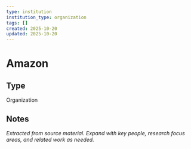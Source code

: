 ```yaml
---
type: institution
institution_type: organization
tags: []
created: 2025-10-20
updated: 2025-10-20
---
```


# Amazon

## Type

Organization

## Notes

*Extracted from source material. Expand with key people, research focus areas, and related work as needed.*
